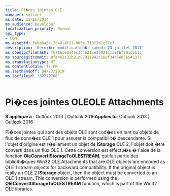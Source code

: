 ```yaml
---
title: Pi�ces jointes OLE
manager: soliver
ms.date: 11/16/2014
ms.audience: Developer
localization_priority: Normal
api_type:
- COM
ms.assetid: febb6a5e-7c40-4f21-806e-7f827d1c37cf
description: 'Derni�re modification�: samedi 23 juillet 2011'
ms.openlocfilehash: fb716ce014ec3c4b21ce2b021c1a9f6f291d511c
ms.sourcegitcommit: 8fe462c32b91c87911942c188f3445e85a54137c
ms.translationtype: MT
ms.contentlocale: fr-FR
ms.lasthandoff: 04/23/2019
ms.locfileid: "32279766"
---
```

# <a name="ole-attachments"></a><span data-ttu-id="ef615-103">Pi�ces jointes OLE</span><span class="sxs-lookup"><span data-stu-id="ef615-103">OLE Attachments</span></span>

  
  
<span data-ttu-id="ef615-104">**S’applique à** : Outlook 2013 | Outlook 2016</span><span class="sxs-lookup"><span data-stu-id="ef615-104">**Applies to**: Outlook 2013 | Outlook 2016</span></span> 
  
<span data-ttu-id="ef615-p101">Pi�ces jointes qui sont des objets OLE sont cod�es en tant qu'objets de flux de donn�es OLE 1 pour assurer la compatibilit� descendante. Si l'objet d'origine est r�ellement un objet de **IStorage** OLE 2, l'objet doit �tre converti dans un flux OLE 1. Cette conversion est effectu�e � l'aide de la fonction **OleConvertIStorageToOLESTREAM**, qui fait partie des biblioth�ques Win32 OLE.</span><span class="sxs-lookup"><span data-stu-id="ef615-p101">Attachments that are OLE objects are encoded as OLE 1 stream objects for backward compatibility. If the original object is really an OLE 2 **IStorage** object, then the object must be converted to an OLE 1 stream. This conversion is performed using the **OleConvertIStorageToOLESTREAM** function, which is part of the Win32 OLE libraries.</span></span> 
  

